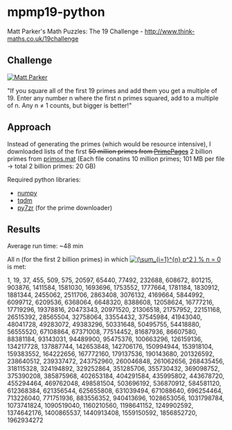 # mpmp19-python

Matt Parker's Math Puzzles: The 19 Challenge - http://www.think-maths.co.uk/19challenge 

## Challenge 

[![Matt Parker](http://img.youtube.com/vi/tBXGIXEV7tI/0.jpg)](http://www.youtube.com/watch?v=tBXGIXEV7tI "The 19 Challenge")


"If you square all of the first 19 primes and add them you get a multiple of 19.
            Enter any number n where the first n primes squared, add to a multiple of n. Any n ≠ 1 counts, but bigger is better!"

## Approach
Instead of generating the primes (which would be resource intensive), I downloaded lists of the first ~~50 million primes from [PrimePages](https://primes.utm.edu/lists/small/millions/)~~ 2 billion primes from [primos.mat](http://www.primos.mat.br/2T_en.html) (Each file conatins 10 million primes; 101 MB per file -> total 2 billion primes: 20 GB)


Required python libraries: 
- [numpy](https://numpy.org/)
- [tqdm](https://github.com/tqdm/tqdm)
- [py7zr](https://pypi.org/project/py7zr/) (for the prime downloader)

## Results
Average run time: ~48 min

All n (for the first 2 billion primes) in which <a href="https://www.codecogs.com/eqnedit.php?latex=\inline&space;(\sum_{i=1}^{n}&space;p^2&space;)&space;%&space;n&space;=&space;0" target="_blank"><img src="https://latex.codecogs.com/gif.latex?\inline&space;(\sum_{i=1}^{n}&space;p^2&space;)&space;%&space;n&space;=&space;0" title="(\sum_{i=1}^{n} p^2 ) % n = 0" /></a> is met:

1,
19,
37,
455,
509,
575,
20597,
65440,
77492,
232688,
608672,
801215,
903876,
1411584,
1581030,
1693696,
1753552,
1777664,
1781184,
1830912,
1881344,
2455062,
2511706,
2863408,
3076132,
4169664,
5844992,
6099712,
6209536,
6368064,
6648320,
8388608,
12058624,
16777216,
17719296,
19378816,
20473343,
20971520,
21306518,
21757952,
22151168,
26515392,
28565504,
32758064,
33554432,
37545984,
41943040,
48041728,
49283072,
49383296,
50331648,
50495755,
54418880,
56555520,
67108864,
67371008,
77514452,
81687936,
86607580,
88381184,
93143031,
94489900,
95475376,
100663296,
126159136,
134217728,
137887744,
142653848,
142706176,
150994944,
153918104,
159383552,
164222656,
167772160,
179137536,
190143680,
201326592,
238640512,
239337472,
243752960,
260046848,
261062656,
268435456,
318115328,
324194892,
329252864,
351285706,
355730432,
369098752,
375390208,
385875968,
402653184,
404291584,
435995802,
443678720,
455294464,
469762048,
498581504,
503696192,
536870912,
584581120,
612368384,
621356544,
625655808,
631039494,
671088640,
696254464,
713226040,
771751936,
883556352,
940413696,
1028653056,
1031798784,
1073741824,
1090519040,
1160210560,
1198641152,
1249902592,
1374642176,
1400865537,
1440913408,
1559150592,
1856852720,
1962934272
